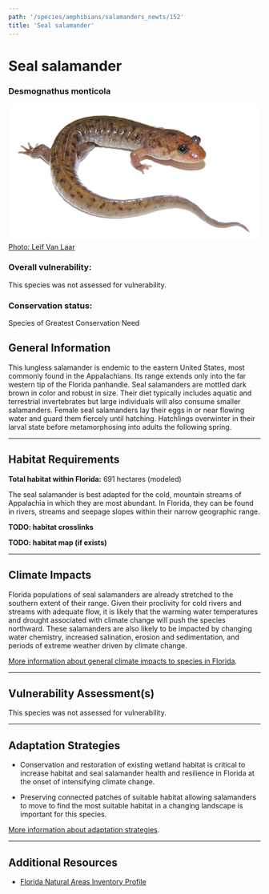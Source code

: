 ```yaml
---
path: '/species/amphibians/salamanders_newts/152'
title: 'Seal salamander'
---
```


# Seal salamander

### Desmognathus monticola

<div id="TopSection">

<div class="header-photo"><img src="152.jpg" alt="Photo for Seal salamander"/>
<figcaption><a href="https://commons.wikimedia.org/w/index.php?curid=34354261" target="_blank" rel="noopener noreferrer">Photo: Leif Van Laar</a></figcaption></div>

<div>

### Overall vulnerability:

This species was not assessed for vulnerability.

### Conservation status:

Species of Greatest Conservation Need

</div>
</div>

## General Information

This lungless salamander is endemic to the eastern United States, most commonly found in the Appalachians.  Its range extends only into the far western tip of the Florida panhandle.  Seal salamanders are mottled dark brown in color and robust in size.  Their diet typically includes aquatic and terrestrial invertebrates but large individuals will also consume smaller salamanders.  Female seal salamanders lay their eggs in or near flowing water and guard them fiercely until hatching.  Hatchlings overwinter in their larval state before metamorphosing into adults the following spring.

<hr />

## Habitat Requirements

**Total habitat within Florida:** 691 hectares (modeled)

The seal salamander is best adapted for the cold, mountain streams of Appalachia in which they are most abundant.  In Florida, they can be found in rivers, streams and seepage slopes within their narrow geographic range.

**TODO: habitat crosslinks**

**TODO: habitat map (if exists)**

<hr />

## Climate Impacts

Florida populations of seal salamanders are already stretched to the southern extent of their range.  Given their proclivity for cold rivers and streams with adequate flow, it is likely that the warming water temperatures and drought associated with climate change will push the species northward.  These salamanders are also likely to be impacted by changing water chemistry, increased salination, erosion and sedimentation, and periods of extreme weather driven by climate change.

[More information about general climate impacts to species in Florida](/impacts/species).



<hr />

## Vulnerability Assessment(s)

This species was not assessed for vulnerability.

<hr />

## Adaptation Strategies

- Conservation and restoration of existing wetland habitat is critical to increase habitat and seal salamander health and resilience in Florida at the onset of intensifying climate change.

- Preserving connected patches of suitable habitat allowing salamanders to move to find the most suitable habitat in a changing landscape is important for this species.

[More information about adaptation strategies](/strategies).

<hr />


## Additional Resources

- [Florida Natural Areas Inventory Profile](http://www.fnai.org/FieldGuide/pdf/Desmognathus_monticola.pdf)
